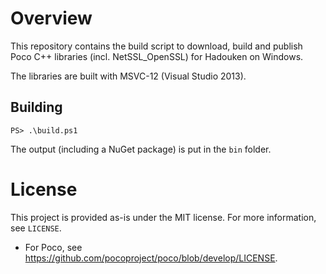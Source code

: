 # Overview

This repository contains the build script to download, build and publish
Poco C++ libraries (incl. NetSSL_OpenSSL) for Hadouken on Windows.

The libraries are built with MSVC-12 (Visual Studio 2013).

## Building

```
PS> .\build.ps1
```

The output (including a NuGet package) is put in the `bin` folder.

# License

This project is provided as-is under the MIT license. For more information, see
`LICENSE`.

 * For Poco, see https://github.com/pocoproject/poco/blob/develop/LICENSE.
